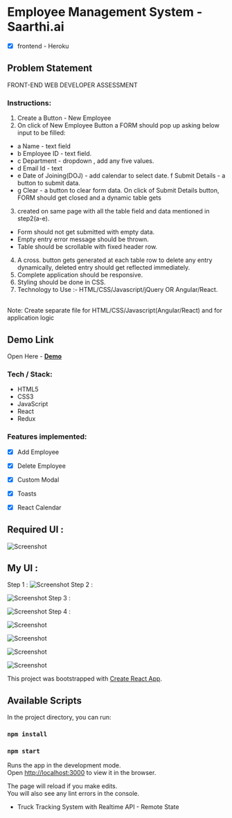 
# Employee Management System - Saarthi.ai

- [x] frontend  - Heroku

## Problem Statement
FRONT-END WEB DEVELOPER ASSESSMENT

### Instructions:

1. Create a Button - New Employee
2. On click of New Employee Button a FORM should pop up asking below input to be filled:
* a Name - text field
* b Employee ID - text field.
* c Department - dropdown , add any five values.
* d Email Id - text
* e Date of Joining(DOJ) - add calendar to select date. f Submit Details - a button to submit data.
* g Clear - a button to clear form data.
  On click of Submit Details button, FORM should get closed and a dynamic table gets
3. created on same page with all the table field and data mentioned in step2(a-e).

*  Form should not get submitted with empty data. 
*  Empty entry error message should be thrown. 
*  Table should be scrollable with fixed header row.

4. A cross. button gets generated at each table row to delete any entry dynamically, deleted entry should get reflected immediately. 
5. Complete application should be responsive. 
6. Styling should be done in CSS.
7. Technology to Use :- HTML/CSS/Javascript/jQuery OR Angular/React.
<br/>
Note: Create separate file for HTML/CSS/Javascript(Angular/React) and for application logic

## Demo Link
Open Here  - 
[ **Demo** ]()

### Tech / Stack:

 - HTML5
 - CSS3 
 - JavaScript
 - React 
 - Redux
 
### Features implemented:
- [x] Add Employee
- [x] Delete Employee
- [x] Custom Modal
- [x] Toasts
- [x] React Calendar




## Required UI : 
![Screenshot](./extra/ui.png)
<br/>

## My UI :

Step 1 :
![Screenshot](./extra/1.png)
Step 2 : 
<br/>

![Screenshot](./extra/2.png)
Step 3 : 
<br/>

![Screenshot](./extra/3.png)
Step 4 : 
<br/>

![Screenshot](./extra/4.png)
<br/>

![Screenshot](./extra/5.png)
<br/>

![Screenshot](./extra/6.png)
<br/>

![Screenshot](./extra/7.png)
<br/>



This project was bootstrapped with [Create React App](https://github.com/facebook/create-react-app).

## Available Scripts

In the project directory, you can run:

### `npm install`
### `npm start`

Runs the app in the development mode.<br />
Open [http://localhost:3000](http://localhost:3000) to view it in the browser.

The page will reload if you make edits.<br />
You will also see any lint errors in the console.
 - Truck Tracking System with Realtime API - Remote State
